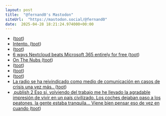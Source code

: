 ```yaml
---
layout: post
title:  "@fernand0's Mastodon"
siteUrl:  "https://mastodon.social/@fernand0"
date:  2025-04-28 18:21:24.974000+00:00
---
```

*  [ ](https://social.politicaconciencia.org/@jrfern) ([toot](https://mastodon.social/@fernand0/114416974886940438))
*  [Intento. ](https://avecesunafoto.wordpress.com/2025/04/27/intento) ([toot](https://mastodon.social/@fernand0/114416710746184466))
*  [ ](https://social.politicaconciencia.org/@jrfern) ([toot](https://mastodon.social/@fernand0/114416687559337371))
*  [6 ways Nextcloud beats Microsoft 365 entirely for free ](https://www.xda-developers.com/nextcloud-beats-microsoft-365-entirely-for-free) ([toot](https://mastodon.social/@fernand0/114416687284847486))
*  [On The Nubs  ](https://onthenubs.com/) ([toot](https://mastodon.social/@fernand0/114416624630859254))
*  [ ](https://social.politicaconciencia.org/@jrfern) ([toot](https://mastodon.social/@fernand0/114416623385500421))
*  [ ](https://mastodon.social/users/fernand0/statuses/114416621984424474/activity) ([toot](https://mastodon.social/users/fernand0/statuses/114416621984424474/activity))
*  [ ](https://mastodon.eus/@luistxo) ([toot](https://mastodon.social/@fernand0/114416621805011584))
*  [La radio se ha reivindicado como medio de comunicación en casos de crisis una vez más.. ](https://mastodon.social/@fernand0/114416531685993814) ([toot](https://mastodon.social/@fernand0/114416531685993814))
*  [,publish 2 Eso sí, volviendo del trabajo me he llevado la agradable impresión de vivir en un país civilizado. Los coches dejaban paso a los peatones, la gente estaba tranquila... Viene bien pensar eso de vez en cuando ](https://mastodon.social/@fernand0/114416466330825515) ([toot](https://mastodon.social/@fernand0/114416466330825515))
